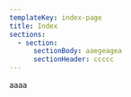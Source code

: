 ```yaml
---
templateKey: index-page
title: Index
sections:
  - section:
      sectionBody: aaegeagea
      sectionHeader: ccccc
---
```

aaaa
